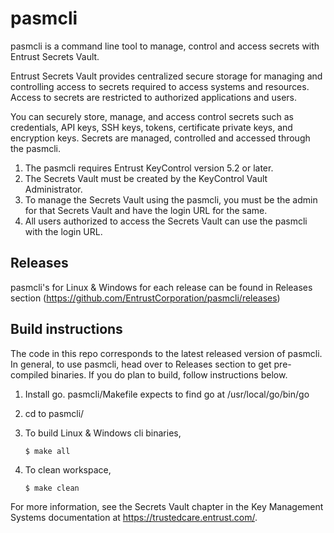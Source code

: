 # pasmcli
pasmcli is a command line tool to manage, control and access secrets with Entrust Secrets Vault.

Entrust Secrets Vault provides centralized secure storage for managing and controlling access to secrets required to access systems and resources. Access to secrets are restricted to authorized applications and users.

You can securely store, manage, and access control secrets such as credentials, API keys, SSH keys, tokens, certificate private keys, and encryption keys. Secrets are managed, controlled and accessed through the pasmcli.

1. The pasmcli requires Entrust KeyControl version 5.2 or later.
2. The Secrets Vault must be created by the KeyControl Vault Administrator.
3. To manage the Secrets Vault using the pasmcli, you must be the admin for that Secrets Vault and have the login URL for the same.
4. All users authorized to access the Secrets Vault can use the pasmcli with the login URL.

## Releases

pasmcli's for Linux & Windows for each release can be found in Releases section (https://github.com/EntrustCorporation/pasmcli/releases)

## Build instructions

The code in this repo corresponds to the latest released version of pasmcli. In general, to use pasmcli, head over to Releases section to get pre-compiled binaries. If you do plan to build, follow instructions below.
1. Install go. pasmcli/Makefile expects to find go at /usr/local/go/bin/go
2. cd to pasmcli/
3. To build Linux & Windows cli binaries,
   
   ```$ make all```
5. To clean workspace,
   
   ```$ make clean```

For more information, see the Secrets Vault chapter in the Key Management Systems documentation at https://trustedcare.entrust.com/.
